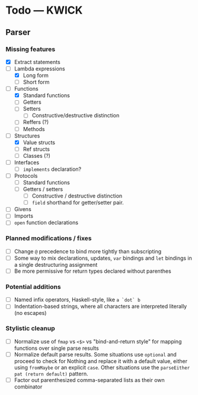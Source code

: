 # Todo — KWICK

## Parser

### Missing features

- [X] Extract statements
- [ ] Lambda expressions
	- [X] Long form
	- [ ] Short form
- [ ] Functions
	- [X] Standard functions
	- [ ] Getters
	- [ ] Setters
		- [ ] Constructive/destructive distinction
	- [ ] Reffers (?)
	- [ ] Methods
- [ ] Structures
	- [X] Value structs
	- [ ] Ref structs
	- [ ] Classes (?)
- [ ] Interfaces
	- [ ] `implements` declaration?
- [ ] Protocols
	- [ ] Standard functions
	- [ ] Getters / setters
		- [ ] Constructive / destructive distinction
		- [ ] `field` shorthand for getter/setter pair.
- [ ] Givens
- [ ] Imports
- [ ] `open` function declarations

### Planned modifications / fixes

- [ ] Change `@` precedence to bind more tightly than subscripting
- [ ] Some way to mix declarations, updates, `var` bindings and `let` bindings in a single destructuring assignment
- [ ] Be more permissive for return types declared without parenthes

### Potential additions

- [ ] Named infix operators, Haskell-style, like ``a `dot` b``
- [ ] Indentation-based strings, where all characters are interpreted literally (no escapes)

### Stylistic cleanup

- [ ] Normalize use of `fmap` vs `<$>` vs "bind-and-return style" for mapping functions over single parse results
- [ ] Normalize default parse results.  Some situations use `optional` and proceed to check for Nothing and replace it with a default value, either using `fromMaybe` or an explicit `case`.  Other situations use the `parseEither pat (return default)` pattern.
- [ ] Factor out parenthesized comma-separated lists as their own combinator
